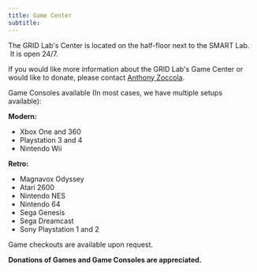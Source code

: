 ```yaml
---
title: Game Center
subtitle:
---
```



The GRID Lab's Center is located on the half-floor next to the SMART Lab. &nbsp;It is open 24/7.

If you would like more information about the GRID Lab's Game Center or would like to donate, please contact [Anthony Zoccola](javascript:void(location.href='mailto:'+String.fromCharCode(122,111,99,99,111,108,97,97,64,111,104,105,111,46,101,100,117)+'?subject=GRID%20Lab%20-%20Game%20Center%20Request')).

Game Consoles available (In most cases, we have multiple setups available):

**Modern:**

* Xbox One and 360
* Playstation 3 and 4
* Nintendo Wii


**Retro:**

* Magnavox Odyssey
* Atari 2600
* Nintendo NES
* Nintendo 64
* Sega Genesis
* Sega Dreamcast
* Sony Playstation 1 and 2


Game checkouts are available upon request.

**Donations of Games and Game Consoles are appreciated. &nbsp;**